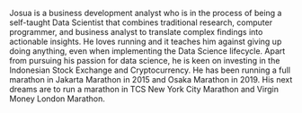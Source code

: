 
Josua is a business development analyst who is in the process of being a self-taught Data Scientist that combines traditional research, computer programmer, and business analyst to translate complex findings into actionable insights. He loves running and it teaches him against giving up doing anything, even when implementing the Data Science lifecycle. Apart from pursuing his passion for data science, he is keen on investing in the Indonesian Stock Exchange and Cryptocurrency. He has been running a full marathon in Jakarta Marathon in 2015 and Osaka Marathon in 2019. His next dreams are to run a marathon in TCS New York City Marathon and Virgin Money London Marathon.
